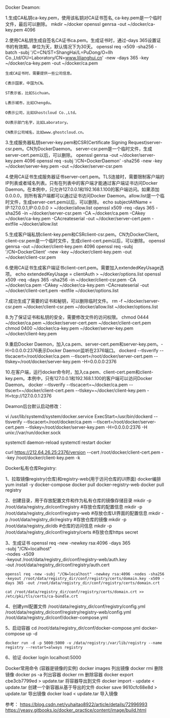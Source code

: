 Docker Deamon:

1.生成CA私钥ca-key.pem，使用该私钥对CA证书签名, ca-key.pem是一个临时文件，最后可以删除。
    mkdir ~/docker
    openssl genrsa -out ~/docker/ca-key.pem 4096
    
2.使用CA私钥生成自签名CA证书ca.pem。生成证书时，通过-days 365设置证书的有效期。单位为天，默认情况下为30天。
    openssl req -x509 -sha256 -batch -subj '/C=CN/ST=ShangHai/L=PuDong/O=llh Co.,Ltd/OU=Laboratory/CN=www.lilianghui.cn' -new -days 365 -key ~/docker/ca-key.pem -out ~/docker/ca.pem

    生成CA证书时，需要提供一些公司信息。
    
    C表示国家，中国为CN。
    
    ST表示省，比如Sichuan。
    
    L表示城市，比如Chengdu。
    
    O表示公司，比如Ghostcloud Co.,Ltd。
    
    OU表示部门名字，比如Laboratory。
    
    CN表示公司域名，比如www.ghostcloud.cn。
    
3.生成服务器私钥server-key.pem和CSR(Certificate Signing Request)server-csr.pem。CN为DockerDaemon。 server-csr.pem是一个临时文件，生成server-cert.pem以后，可以删除。
    openssl genrsa -out ~/docker/server-key.pem 4096
    openssl req -subj '/CN=DockerDaemon' -sha256 -new -key ~/docker/server-key.pem -out ~/docker/server-csr.pem
    
4.使用CA证书生成服务器证书server-cert.pem。TLS连接时，需要限制客户端的IP列表或者域名列表。只有在列表中的客户端才能通过客户端证书访问Docker Daemon。在本例中，只允许127.0.0.1和192.168.1.100的客户端访问。如果添加0.0.0.0，则所有客户端都可以通过证书访问Docker Daemon。allow.list是一个临时文件，生成server-cert.pem以后，可以删除。
    echo subjectAltName = IP:127.0.0.1,IP:0.0.0.0 > ~/docker/allow.list
    openssl x509 -req -days 365 -sha256 -in ~/docker/server-csr.pem -CA ~/docker/ca.pem -CAkey ~/docker/ca-key.pem -CAcreateserial -out ~/docker/server-cert.pem -extfile ~/docker/allow.list

5.生成客户端私钥client-key.pem和CSRclient-csr.pem。CN为DockerClient。 client-csr.pem是一个临时文件，生成client-cert.pem以后，可以删除。
    openssl genrsa -out ~/docker/client-key.pem 4096
    openssl req -subj '/CN=DockerClient' -new -key ~/docker/client-key.pem -out ~/docker/client-csr.pem

6.使用CA证书生成客户端证书client-cert.pem。需要加入extendedKeyUsage选项。
    echo extendedKeyUsage = clientAuth > ~/docker/options.list
    openssl x509 -req -days 365 -sha256 -in ~/docker/client-csr.pem -CA ~/docker/ca.pem -CAkey ~/docker/ca-key.pem -CAcreateserial -out ~/docker/client-cert.pem -extfile ~/docker/options.list
    
7.成功生成了需要的证书和秘钥，可以删除临时文件。
    rm -f ~/docker/server-csr.pem ~/docker/client-csr.pem ~/docker/allow.list ~/docker/options.list
    
8.为了保证证书和私钥的安全，需要修改文件的访问权限。
    chmod 0444 ~/docker/ca.pem ~/docker/server-cert.pem ~/docker/client-cert.pem
    chmod 0400 ~/docker/ca-key.pem ~/docker/server-key.pem ~/docker/client-key.pem
    
9.重启Docker Daemon，加入ca.pem、server-cert.pem和server-key.pem。-H=0.0.0.0:2376表示Docker Daemon监听在2376端口。
    dockerd  --tlsverify --tlscacert=/root/docker/ca.pem --tlscert=/root/docker/server-cert.pem --tlskey=/root/docker/server-key.pem -H=0.0.0.0:2376
    
10.在客户端，运行docker命令时，加入ca.pem、client-cert.pem和client-key.pem。本例中，只有127.0.0.1和192.168.1.100的客户端可以访问Docker Daemon。
    docker --tlsverify --tlscacert=~/docker/ca.pem --tlscert=~/docker/client-cert.pem --tlskey=~/docker/client-key.pem -H=tcp://127.0.0.1:2376 

Deamon后台默认启动修改：

vi /usr/lib/systemd/system/docker.service
ExecStart=/usr/bin/dockerd  --tlsverify --tlscacert=/root/docker/ca.pem --tlscert=/root/docker/server-cert.pem --tlskey=/root/docker/server-key.pem -H=0.0.0.0:2376 -H unix://var/run/docker.sock

systemctl daemon-reload
systemctl restart docker

curl https://212.64.26.25:2376/version --cert /root/docker/client-cert.pem --key /root/docker/client-key.pem -k


Docker私有仓库Registry:

1、拉取镜像registry(仓库)和registry-web(用于访问仓库的UI界面) docker编排
    yum install -y  docker-compose
    docker pull docker-registry-web
    docker pull registry

2、创建目录，用于存放配置文件和作为私有仓库的镜像存储目录
    mkdir -p /root/data/registry_dir/conf/registry   #存放仓库的配置信息
    mkdir -p /root/data/registry_dir/conf/registry-web #存放仓库UI界面的配置信息
    mkdir -p /root/data/registry_dir/registry  #存放仓库的镜像
    mkdir -p /root/data/registry_dir/db  #仓库的访问信息
    mkdir -p /root/data/registry_dir/conf/registry/certs  #存放仓库https secret

3、生成证书
    openssl req -new -newkey rsa:4096 -days 365 \
                    -subj "/CN=localhost" \
                    -nodes -x509  \
                    -keyout /root/data/registry_dir/conf/registry-web/auth.key \
                    -out /root/data/registry_dir/conf/registry/auth.cert

	openssl req -new -subj "/CN=localhost" -newkey rsa:4096 -nodes -sha256 -keyout /root/data/registry_dir/conf/registry/certs/domain.key -x509 -days 365 -out /root/data/registry_dir/conf/registry/certs/domain.crt

	cat /root/data/registry_dir/conf/registry/certs/domain.crt >> /etc/pki/tls/certs/ca-bundle.crt

4、创建yml配置文件 
    /root/data/registry_dir/conf/registry/config.yml
    /root/data/registry_dir/conf/registry/registry-web/config.yml
    /root/data/registry_dir/conf/docker-compose.yml

5、启动容器
    cd /root/data/registry_dir/conf/docker-compose.yml
    docker-compose up -d
    
    
    docker run -d -p 5000:5000 -v /data/registry:/var/lib/registry --name registry --restart=always registry


6、验证
    docker login localhost:5000 
    
    
Docker常用命令           (容器是镜像的实例)
    docker images       列出镜像
    docker rmi          删除镜像
    docker ps -a        列出容器
    docker rm           删除容器
    docker export cbe3cb7799ed > update.tar     将容器导出到文件
    docker import - update < update.tar         创建一个新容器从基于导出的文件
    docker save 9610cfc68e8d > update.tar       导出镜像
    docker load < update.tar                    导入镜像

参考：
https://blog.csdn.net/yuhaitao8922/article/details/72996993
https://yeasy.gitbooks.io/docker_practice/content/image/build.html